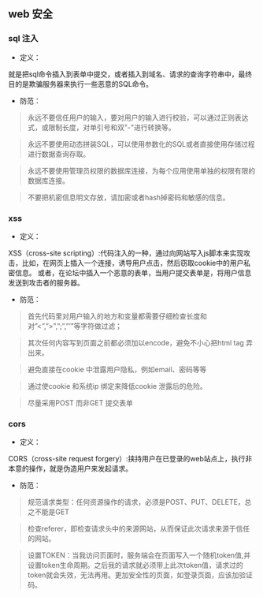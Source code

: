 ## web 安全

### sql 注入

* 定义：

就是把sql命令插入到表单中提交，或者插入到域名、请求的查询字符串中，最终目的是欺骗服务器来执行一些恶意的SQL命令。

* 防范：

> 永远不要信任用户的输入，要对用户的输入进行校验，可以通过正则表达式，或限制长度，对单引号和双"-"进行转换等。

> 永远不要使用动态拼装SQL，可以使用参数化的SQL或者直接使用存储过程进行数据查询存取。

> 永远不要使用管理员权限的数据库连接，为每个应用使用单独的权限有限的数据库连接。

> 不要把机密信息明文存放，请加密或者hash掉密码和敏感的信息。

### xss

* 定义：

XSS（cross-site scripting）:代码注入的一种，通过向网站写入js脚本来实现攻击，比如，在网页上插入一个连接，诱导用户点击，然后窃取cookie中的用户私密信息。
或者，在论坛中插入一个恶意的表单，当用户提交表单是，将用户信息发送到攻击者的服务器。

* 防范：

> 首先代码里对用户输入的地方和变量都需要仔细检查长度和对”<”,”>”,”;”,”’”等字符做过滤；

> 其次任何内容写到页面之前都必须加以encode，避免不小心把html tag 弄出来。

> 避免直接在cookie 中泄露用户隐私，例如email、密码等等

> 通过使cookie 和系统ip 绑定来降低cookie 泄露后的危险。

> 尽量采用POST 而非GET 提交表单

### cors

* 定义：

CORS（cross-site request forgery）:挟持用户在已登录的web站点上，执行非本意的操作，就是伪造用户来发起请求。


* 防范：

> 规范请求类型：任何资源操作的请求，必须是POST、PUT、DELETE，总之不能是GET

> 检查referer，即检查请求头中的来源网站，从而保证此次请求来源于信任的网站。

> 设置TOKEN：当我访问页面时，服务端会在页面写入一个随机token值,并设置token生命周期。之后我的请求就必须带上此次token值，请求过的token就会失效，无法再用。更加安全性的页面，如登录页面，应该加验证码。






